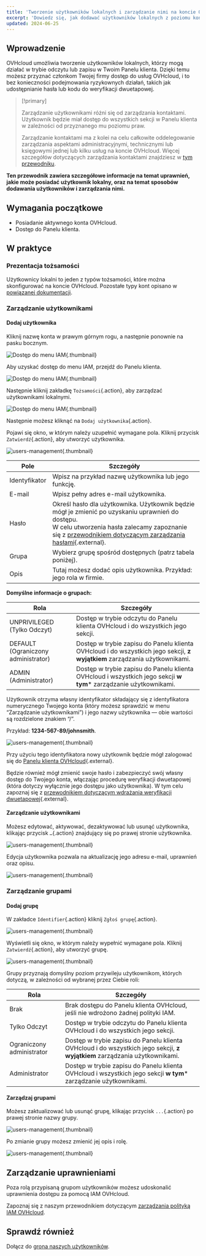 ```yaml
---
title: 'Tworzenie użytkowników lokalnych i zarządzanie nimi na koncie OVHcloud'
excerpt: 'Dowiedz się, jak dodawać użytkowników lokalnych z poziomu konta OVHcloud'
updated: 2024-06-25
---
```


## Wprowadzenie

OVHcloud umożliwia tworzenie użytkowników lokalnych, którzy mogą działać w trybie odczytu lub zapisu w Twoim Panelu klienta. Dzięki temu możesz przyznać członkom Twojej firmy dostęp do usług OVHcloud, i to bez konieczności podejmowania ryzykownych działań, takich jak udostępnianie hasła lub kodu do weryfikacji dwuetapowej.

> [!primary]
>
> Zarządzanie użytkownikami różni się od zarządzania kontaktami. Użytkownik będzie miał dostęp do wszystkich sekcji w Panelu klienta w zależności od przyznanego mu poziomu praw.
>
> Zarządzanie kontaktami ma z kolei na celu całkowite oddelegowanie zarządzania aspektami administracyjnymi, technicznymi lub księgowymi jednej lub kilku usług na koncie OVHcloud. Więcej szczegółów dotyczących zarządzania kontaktami znajdziesz w [tym przewodniku](/pages/account_and_service_management/account_information/managing_contacts).
>

**Ten przewodnik zawiera szczegółowe informacje na temat uprawnień, jakie może posiadać użytkownik lokalny, oraz na temat sposobów dodawania użytkowników i zarządzania nimi.**

## Wymagania początkowe

- Posiadanie aktywnego konta OVHcloud.
- Dostęp do Panelu klienta.

## W praktyce

### Prezentacja tożsamości

Użytkownicy lokalni to jeden z typów tożsamości, które można skonfigurować na koncie OVHcloud. Pozostałe typy kont opisano w [powiązanej dokumentacji](/pages/manage_and_operate/iam/identities-management).

### Zarządzanie użytkownikami

#### Dodaj użytkownika

Kliknij nazwę konta w prawym górnym rogu, a następnie ponownie na pasku bocznym.

![Dostęp do menu IAM](images/access_to_the_IAM_menu_01.png){.thumbnail}

Aby uzyskać dostęp do menu IAM, przejdź do Panelu klienta.

![Dostęp do menu IAM](images/access_to_the_IAM_menu_02.png){.thumbnail}

Następnie kliknij zakładkę `Tożsamości`{.action}, aby zarządzać użytkownikami lokalnymi.

![Dostęp do menu IAM](images/access_to_the_IAM_menu_03.png){.thumbnail}

Następnie możesz kliknąć na `Dodaj użytkownika`{.action}.

Pojawi się okno, w którym należy uzupełnić wymagane pola. Kliknij przycisk `Zatwierdź`{.action}, aby utworzyć użytkownika.

![users-management](images/usersmanagement2.png){.thumbnail}

| Pole | Szczegóły |
|--|--|
| Identyfikator | Wpisz na przykład nazwę użytkownika lub jego funkcję. |
| E-mail | Wpisz pełny adres e-mail użytkownika. |
| Hasło | Określ hasło dla użytkownika. Użytkownik będzie mógł je zmienić po uzyskaniu uprawnień do dostępu. <br>W celu utworzenia hasła zalecamy zapoznanie się z [przewodnikiem dotyczącym zarządzania hasłami](/pages/account_and_service_management/account_information/manage-ovh-password){.external}. |
| Grupa | Wybierz grupę spośród dostępnych (patrz tabela poniżej). |
| Opis | Tutaj możesz dodać opis użytkownika. Przykład: jego rola w firmie. |

**Domyślne informacje o grupach:**

| Rola | Szczegóły |
|--|--|
| UNPRIVILEGED (Tylko Odczyt) | Dostęp w trybie odczytu do Panelu klienta OVHcloud i do wszystkich jego sekcji. |
| DEFAULT (Ograniczony administrator) | Dostęp w trybie zapisu do Panelu klienta OVHcloud i do wszystkich jego sekcji, **z wyjątkiem** zarządzania użytkownikami. |
| ADMIN (Administrator) | Dostęp w trybie zapisu do Panelu klienta OVHcloud i wszystkich jego sekcji **w tym*** zarządzanie użytkownikami. |

Użytkownik otrzyma własny identyfikator składający się z identyfikatora numerycznego Twojego konta (który możesz sprawdzić w menu “Zarządzanie użytkownikami”) i jego nazwy użytkownika — obie wartości są rozdzielone znakiem “/”.

Przykład: **1234-567-89/johnsmith**.

![users-management](images/usersmanagement3.png){.thumbnail}

Przy użyciu tego identyfikatora nowy użytkownik będzie mógł zalogować się do [Panelu klienta OVHcloud](https://www.ovh.com/auth/?action=gotomanager&from=https://www.ovh.pl/&ovhSubsidiary=pl){.external}. 

Będzie również mógł zmienić swoje hasło i zabezpieczyć swój własny dostęp do Twojego konta, włączając procedurę weryfikacji dwuetapowej (która dotyczy wyłącznie jego dostępu jako użytkownika). W tym celu zapoznaj się z [przewodnikiem dotyczącym wdrażania weryfikacji dwuetapowej](/pages/account_and_service_management/account_information/secure-ovhcloud-account-with-2fa){.external}.

#### Zarządzanie użytkownikami

Możesz edytować, aktywować, dezaktywować lub usunąć użytkownika, klikając przycisk `…`{.action} znajdujący się po prawej stronie użytkownika.

![users-management](images/usersmanagement4.png){.thumbnail}

Edycja użytkownika pozwala na aktualizację jego adresu e-mail, uprawnień oraz opisu.

![users-management](images/usersmanagement6.png){.thumbnail}

### Zarządzanie grupami

#### Dodaj grupę

W zakładce `Identifier`{.action} kliknij `Zgłoś grupę`{.action}.

![users-management](images/usersmanagement7.png){.thumbnail}

Wyświetli się okno, w którym należy wypełnić wymagane pola. Kliknij `Zatwierdź`{.action}, aby utworzyć grupę.

![users-management](images/usersmanagement8.png){.thumbnail}

Grupy przyznają domyślny poziom przywileju użytkownikom, których dotyczą, w zależności od wybranej przez Ciebie roli:

| Rola | Szczegóły |
|--|--|
| Brak | Brak dostępu do Panelu klienta OVHcloud, jeśli nie wdrożono żadnej polityki IAM. |
| Tylko Odczyt | Dostęp w trybie odczytu do Panelu klienta OVHcloud i do wszystkich jego sekcji. |
| Ograniczony administrator | Dostęp w trybie zapisu do Panelu klienta OVHcloud i do wszystkich jego sekcji, **z wyjątkiem** zarządzania użytkownikami. |
| Administrator | Dostęp w trybie zapisu do Panelu klienta OVHcloud i wszystkich jego sekcji **w tym*** zarządzanie użytkownikami. |

#### Zarządzaj grupami

Możesz zaktualizować lub usunąć grupę, klikając przycisk `...`{.action} po prawej stronie nazwy grupy.

![users-management](images/usersmanagement9.png){.thumbnail}

Po zmianie grupy możesz zmienić jej opis i rolę.

![users-management](images/usersmanagement10.png){.thumbnail}

## Zarządzanie uprawnieniami

Poza rolą przypisaną grupom użytkowników możesz udoskonalić uprawnienia dostępu za pomocą IAM OVHcloud.

Zapoznaj się z naszym przewodnikiem dotyczącym [zarządzania polityką IAM OVHcloud](/pages/account_and_service_management/account_information/iam-policy-ui).

## Sprawdź również

Dołącz do [grona naszych użytkowników](/links/community).
